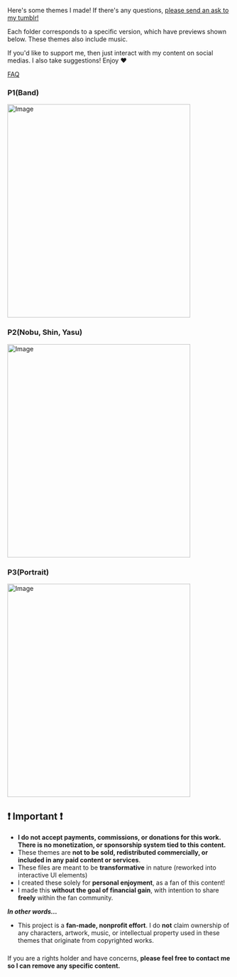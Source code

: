 Here's some themes I made! If there's any questions, [please send an ask to my tumblr!](https://www.tumblr.com/new/ask/fift33nfathoms)

Each folder corresponds to a specific version, which have previews shown below. These themes also include music. 

If you'd like to support me, then just interact with my content on social medias. I also take suggestions! Enjoy ♥

[FAQ](https://fift33nfathoms.tumblr.com/post/788841017264701440/faq)

### **P1(Band)**
<img width="412" height="480" alt="Image" src="https://github.com/user-attachments/assets/413d3914-8445-43fc-8741-ecbce7113cb9" />

### **P2(Nobu, Shin, Yasu)**
<img width="412" height="480" alt="Image" src="https://github.com/user-attachments/assets/09f05cec-2b01-4723-a48f-34655bee9b7c" />

### **P3(Portrait)**
<img width="412" height="480" alt="Image" src="https://github.com/user-attachments/assets/e8b032fd-3a7d-44c2-bb85-0d78023d924b" />

## ❗ Important ❗
-  **I do not accept payments, commissions, or donations for this work. There is no monetization, or sponsorship system tied to this content.**
- These themes are **not to be sold, redistributed commercially, or included in any paid content or services**.
- These files are meant to be **transformative** in nature (reworked into interactive UI elements)
- I created these solely for **personal enjoyment**, as a fan of this content!
- I made this **without the goal of financial gain**, with intention to share **freely** within the fan community.

_**In other words...**_
- This project is a **fan-made, nonprofit effort**. I do **not** claim ownership of any characters, artwork, music, or intellectual property used in these themes that originate from copyrighted works.
### 

If you are a rights holder and have concerns, **please feel free to contact me so I can remove any specific content.**
